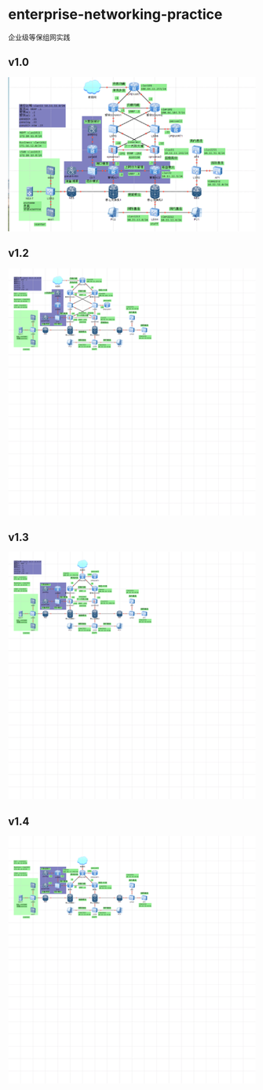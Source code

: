 # enterprise-networking-practice
企业级等保组网实践

## v1.0
![image.png](image.png)

## v1.2
![image.png](lab1.2.png)

## v1.3
![image.png](lab1.3.png)

## v1.4
![image.png](lab1.4.png)
